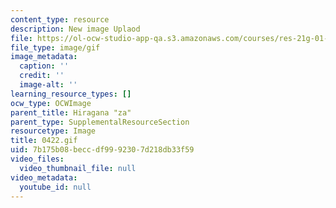 ```yaml
---
content_type: resource
description: New image Uplaod
file: https://ol-ocw-studio-app-qa.s3.amazonaws.com/courses/res-21g-01-kana-spring-2010/7b175b08beccdf9992307d218db33f59_0422.gif
file_type: image/gif
image_metadata:
  caption: ''
  credit: ''
  image-alt: ''
learning_resource_types: []
ocw_type: OCWImage
parent_title: Hiragana "za"
parent_type: SupplementalResourceSection
resourcetype: Image
title: 0422.gif
uid: 7b175b08-becc-df99-9230-7d218db33f59
video_files:
  video_thumbnail_file: null
video_metadata:
  youtube_id: null
---
```

